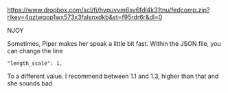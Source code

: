 https://www.dropbox.com/scl/fi/hvpuvvm6sv6fdl4k31tnu/fedcomp.zip?rlkey=4qztwqop1wx573x3falsnxdkb&st=f95rdr6r&dl=0

NJOY

Sometimes, Piper makes her speak a little bit fast. Within the JSON file, you can change the line

```"length_scale": 1,```

To a different value. I recommend between 1.1 and 1.3, higher than that and she sounds bad.
